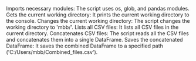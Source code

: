 Imports necessary modules: The script uses os, glob, and pandas modules.
Gets the current working directory: It prints the current working directory to the console.
Changes the current working directory: The script changes the working directory to 'mbb/'.
Lists all CSV files: It lists all CSV files in the current directory.
Concatenates CSV files: The script reads all the CSV files and concatenates them into a single DataFrame.
Saves the concatenated DataFrame: It saves the combined DataFrame to a specified path ('C:/Users/mbb/Combined_files.csv').
